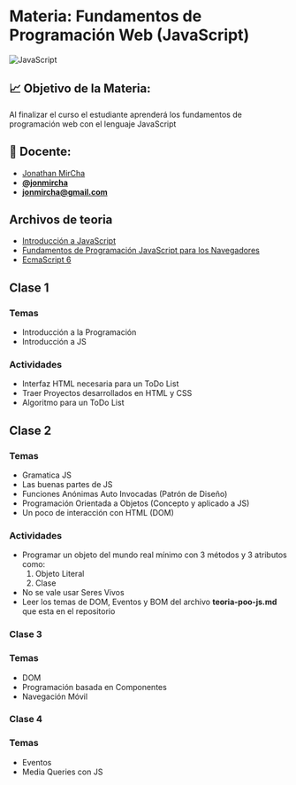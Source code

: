# Materia: Fundamentos de Programación Web (JavaScript)

![JavaScript](http://bextlan.com/img/para-cursos/javascript.jpg)

## :chart_with_upwards_trend: Objetivo de la Materia:

Al finalizar el curso el estudiante aprenderá los fundamentos de programación web con el lenguaje JavaScript

## :bow: Docente:

* [Jonathan MirCha](http://jonmircha.com)
* **[@jonmircha](https://twitter.com/jonmircha)**
* **[jonmircha@gmail.com](mailto:jonmircha@gmail.com)**

## Archivos de teoria

* [Introducción a JavaScript](./teoria-intro-js.md)
* [Fundamentos de Programación JavaScript para los Navegadores](./teoria-poo-js.md)
* [EcmaScript 6](./teoria-es6.md)

## Clase 1

### Temas

* Introducción a la Programación
* Introducción a JS

### Actividades

* Interfaz HTML necesaria para un ToDo List
* Traer Proyectos desarrollados en HTML y CSS
* Algoritmo para un ToDo List

## Clase 2

### Temas

* Gramatica JS
* Las buenas partes de JS
* Funciones Anónimas Auto Invocadas (Patrón de Diseño)
* Programación Orientada a Objetos (Concepto y aplicado a JS)
* Un poco de interacción con HTML (DOM)

### Actividades

* Programar un objeto del mundo real mínimo con 3 métodos y 3 atributos como:
  1. Objeto Literal
  1. Clase
* No se vale usar Seres Vivos
* Leer los temas de DOM, Eventos y BOM del archivo **teoria-poo-js.md** que esta en el repositorio

### Clase 3

### Temas 

* DOM
* Programación basada en Componentes
* Navegación Móvil


### Clase 4

### Temas

* Eventos
* Media Queries con JS